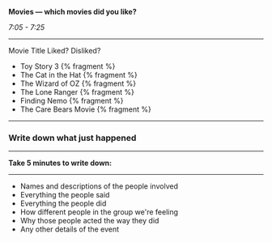 **Movies — which movies did you like?**

_7:05 - 7:25_

--- 

Movie Title          Liked? Disliked?

* Toy Story 3          {% fragment %}
* The Cat in the Hat   {% fragment %}
* The Wizard of OZ     {% fragment %}
* The Lone Ranger      {% fragment %}
* Finding Nemo         {% fragment %}
* The Care Bears Movie {% fragment %}

---

### Write down what just happened

--- 

**Take 5 minutes to write down:**

--- 

* Names and descriptions of the people involved
* Everything the people said
* Everything the people did
* How different people in the group we're feeling
* Why those people acted the way they did
* Any other details of the event

